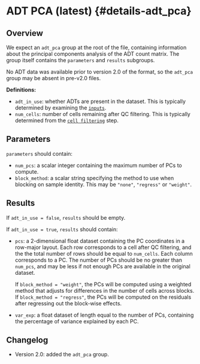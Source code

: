# ADT PCA (latest) {#details-adt_pca}

## Overview

We expect an `adt_pca` group at the root of the file, containing information about the principal components analysis of the ADT count matrix.
The group itself contains the `parameters` and `results` subgroups.

No ADT data was available prior to version 2.0 of the format, so the `adt_pca` group may be absent in pre-v2.0 files.

**Definitions:**

- `adt_in_use`: whether ADTs are present in the dataset.
  This is typically determined by examining the [`inputs`](../inputs/latest.md). 
- `num_cells`: number of cells remaining after QC filtering.
  This is typically determined from the [`cell filtering`](../cell_filtering/latest.md) step.

## Parameters

`parameters` should contain:

- `num_pcs`: a scalar integer containing the maximum number of PCs to compute.
- `block_method`: a scalar string specifying the method to use when blocking on sample identity.
  This may be `"none"`, `"regress"` or `"weight"`.

## Results

If `adt_in_use = false`, `results` should be empty.

If `adt_in_use = true`, `results` should contain:

- `pcs`: a 2-dimensional float dataset containing the PC coordinates in a row-major layout.
  Each row corresponds to a cell after QC filtering, and the the total number of rows should be equal to `num_cells`.
  Each column corresponds to a PC.
  The number of PCs should be no greater than `num_pcs`, and may be less if not enough PCs are available in the original dataset.

  If `block_method = "weight"`, the PCs will be computed using a weighted method that adjusts for differences in the number of cells across blocks.
  If `block_method = "regress"`, the PCs will be computed on the residuals after regressing out the block-wise effects.
- `var_exp`: a float dataset of length equal to the number of PCs, containing the percentage of variance explained by each PC.

## Changelog

- Version 2.0: added the `adt_pca` group.
